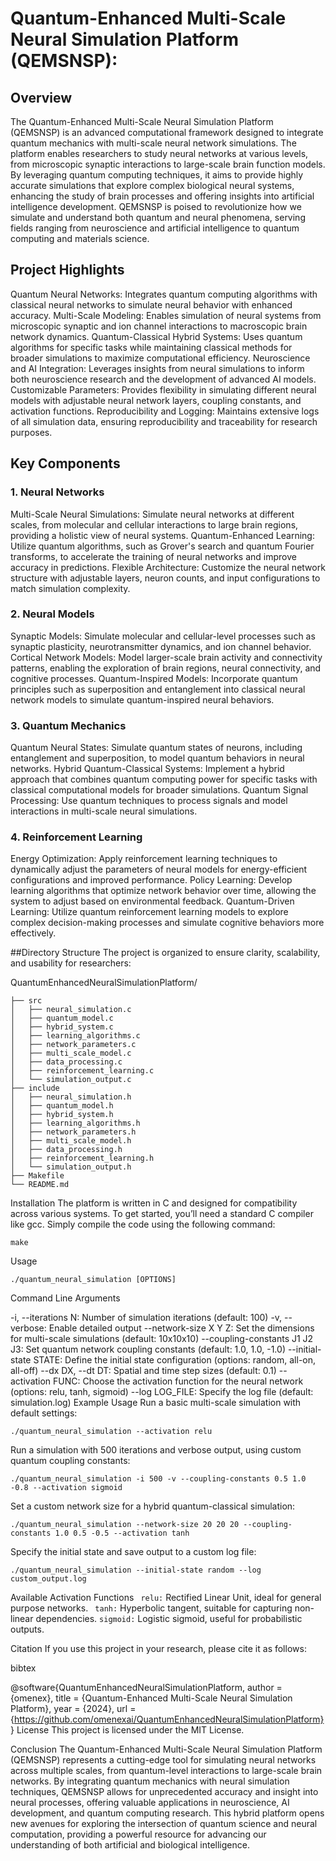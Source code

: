 # Quantum-Enhanced Multi-Scale Neural Simulation Platform (QEMSNSP):

## Overview
The Quantum-Enhanced Multi-Scale Neural Simulation Platform (QEMSNSP) is an advanced computational framework designed to integrate quantum mechanics with multi-scale neural network simulations. The platform enables researchers to study neural networks at various levels, from microscopic synaptic interactions to large-scale brain function models. By leveraging quantum computing techniques, it aims to provide highly accurate simulations that explore complex biological neural systems, enhancing the study of brain processes and offering insights into artificial intelligence development. QEMSNSP is poised to revolutionize how we simulate and understand both quantum and neural phenomena, serving fields ranging from neuroscience and artificial intelligence to quantum computing and materials science.

## Project Highlights
Quantum Neural Networks: Integrates quantum computing algorithms with classical neural networks to simulate neural behavior with enhanced accuracy.
Multi-Scale Modeling: Enables simulation of neural systems from microscopic synaptic and ion channel interactions to macroscopic brain network dynamics.
Quantum-Classical Hybrid Systems: Uses quantum algorithms for specific tasks while maintaining classical methods for broader simulations to maximize computational efficiency.
Neuroscience and AI Integration: Leverages insights from neural simulations to inform both neuroscience research and the development of advanced AI models.
Customizable Parameters: Provides flexibility in simulating different neural models with adjustable neural network layers, coupling constants, and activation functions.
Reproducibility and Logging: Maintains extensive logs of all simulation data, ensuring reproducibility and traceability for research purposes.


## Key Components


### 1. Neural Networks
Multi-Scale Neural Simulations: Simulate neural networks at different scales, from molecular and cellular interactions to large brain regions, providing a holistic view of neural systems.
Quantum-Enhanced Learning: Utilize quantum algorithms, such as Grover's search and quantum Fourier transforms, to accelerate the training of neural networks and improve accuracy in predictions.
Flexible Architecture: Customize the neural network structure with adjustable layers, neuron counts, and input configurations to match simulation complexity.

### 2. Neural Models
Synaptic Models: Simulate molecular and cellular-level processes such as synaptic plasticity, neurotransmitter dynamics, and ion channel behavior.
Cortical Network Models: Model larger-scale brain activity and connectivity patterns, enabling the exploration of brain regions, neural connectivity, and cognitive processes.
Quantum-Inspired Models: Incorporate quantum principles such as superposition and entanglement into classical neural network models to simulate quantum-inspired neural behaviors.

### 3. Quantum Mechanics
Quantum Neural States: Simulate quantum states of neurons, including entanglement and superposition, to model quantum behaviors in neural networks.
Hybrid Quantum-Classical Systems: Implement a hybrid approach that combines quantum computing power for specific tasks with classical computational models for broader simulations.
Quantum Signal Processing: Use quantum techniques to process signals and model interactions in multi-scale neural simulations.

### 4. Reinforcement Learning
Energy Optimization: Apply reinforcement learning techniques to dynamically adjust the parameters of neural models for energy-efficient configurations and improved performance.
Policy Learning: Develop learning algorithms that optimize network behavior over time, allowing the system to adjust based on environmental feedback.
Quantum-Driven Learning: Utilize quantum reinforcement learning models to explore complex decision-making processes and simulate cognitive behaviors more effectively.

##Directory Structure
The project is organized to ensure clarity, scalability, and usability for researchers:




QuantumEnhancedNeuralSimulationPlatform/
```
├── src
│   ├── neural_simulation.c
│   ├── quantum_model.c
│   ├── hybrid_system.c
│   ├── learning_algorithms.c
│   ├── network_parameters.c
│   ├── multi_scale_model.c
│   ├── data_processing.c
│   ├── reinforcement_learning.c
│   └── simulation_output.c
├── include
│   ├── neural_simulation.h
│   ├── quantum_model.h
│   ├── hybrid_system.h
│   ├── learning_algorithms.h
│   ├── network_parameters.h
│   ├── multi_scale_model.h
│   ├── data_processing.h
│   ├── reinforcement_learning.h
│   └── simulation_output.h
├── Makefile
└── README.md
```

Installation
The platform is written in C and designed for compatibility across various systems. To get started, you’ll need a standard C compiler like gcc. Simply compile the code using the following command:


```
make
```

Usage

```
./quantum_neural_simulation [OPTIONS]
```


Command Line Arguments

-i, --iterations N: Number of simulation iterations (default: 100)
-v, --verbose: Enable detailed output
--network-size X Y Z: Set the dimensions for multi-scale simulations (default: 10x10x10)
--coupling-constants J1 J2 J3: Set quantum network coupling constants (default: 1.0, 1.0, -1.0)
--initial-state STATE: Define the initial state configuration (options: random, all-on, all-off)
--dx DX, --dt DT: Spatial and time step sizes (default: 0.1)
--activation FUNC: Choose the activation function for the neural network (options: relu, tanh, sigmoid)
--log LOG_FILE: Specify the log file (default: simulation.log)
Example Usage
Run a basic multi-scale simulation with default settings:


```
./quantum_neural_simulation --activation relu
```

Run a simulation with 500 iterations and verbose output, using custom quantum coupling constants:


```
./quantum_neural_simulation -i 500 -v --coupling-constants 0.5 1.0 -0.8 --activation sigmoid
```

Set a custom network size for a hybrid quantum-classical simulation:


```
./quantum_neural_simulation --network-size 20 20 20 --coupling-constants 1.0 0.5 -0.5 --activation tanh
```

Specify the initial state and save output to a custom log file:


```
./quantum_neural_simulation --initial-state random --log custom_output.log
```

Available Activation Functions
``` relu:```  Rectified Linear Unit, ideal for general purpose networks.
``` tanh:``` Hyperbolic tangent, suitable for capturing non-linear dependencies.
```sigmoid:``` Logistic sigmoid, useful for probabilistic outputs.

Citation
If you use this project in your research, please cite it as follows:

bibtex

@software{QuantumEnhancedNeuralSimulationPlatform,
  author = {omenex},
  title = {Quantum-Enhanced Multi-Scale Neural Simulation Platform},
  year = {2024},
  url = {https://github.com/omenexai/QuantumEnhancedNeuralSimulationPlatform}
}
License
This project is licensed under the MIT License.

Conclusion
The Quantum-Enhanced Multi-Scale Neural Simulation Platform (QEMSNSP) represents a cutting-edge tool for simulating neural networks across multiple scales, from quantum-level interactions to large-scale brain networks. By integrating quantum mechanics with neural simulation techniques, QEMSNSP allows for unprecedented accuracy and insight into neural processes, offering valuable applications in neuroscience, AI development, and quantum computing research. This hybrid platform opens new avenues for exploring the intersection of quantum science and neural computation, providing a powerful resource for advancing our understanding of both artificial and biological intelligence.
